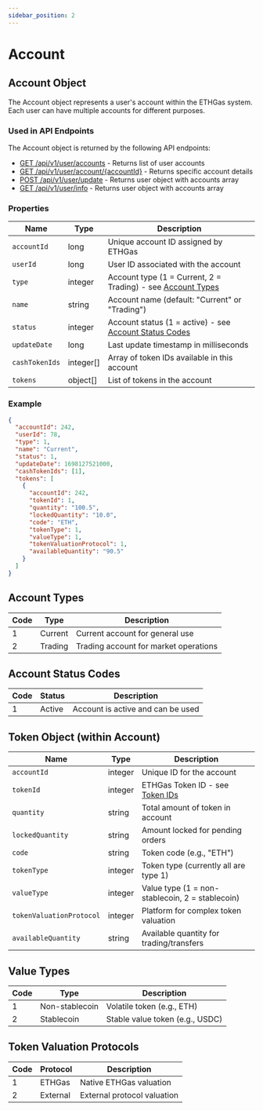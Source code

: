 ```yaml
---
sidebar_position: 2
---
```


# Account

## Account Object

The Account object represents a user's account within the ETHGas system. Each user can have multiple accounts for different purposes.

### Used in API Endpoints

The Account object is returned by the following API endpoints:

- [GET /api/v1/user/accounts](/docs/api/user#get-user-accounts) - Returns list of user accounts
- [GET /api/v1/user/account/\{accountId\}](/docs/api/user#get-account-by-id) - Returns specific account details
- [POST /api/v1/user/update](/docs/api/user#update-user-information) - Returns user object with accounts array
- [GET /api/v1/user/info](/docs/api/user#get-user-information) - Returns user object with accounts array

### Properties

| Name | Type | Description |
|------|------|-------------|
| `accountId` | long | Unique account ID assigned by ETHGas |
| `userId` | long | User ID associated with the account |
| `type` | integer | Account type (1 = Current, 2 = Trading) - see [Account Types](#account-types) |
| `name` | string | Account name (default: "Current" or "Trading") |
| `status` | integer | Account status (1 = active) - see [Account Status Codes](#account-status-codes) |
| `updateDate` | long | Last update timestamp in milliseconds |
| `cashTokenIds` | integer[] | Array of token IDs available in this account |
| `tokens` | object[] | List of tokens in the account |

### Example

```json
{
  "accountId": 242,
  "userId": 78,
  "type": 1,
  "name": "Current",
  "status": 1,
  "updateDate": 1698127521000,
  "cashTokenIds": [1],
  "tokens": [
    {
      "accountId": 242,
      "tokenId": 1,
      "quantity": "100.5",
      "lockedQuantity": "10.0",
      "code": "ETH",
      "tokenType": 1,
      "valueType": 1,
      "tokenValuationProtocol": 1,
      "availableQuantity": "90.5"
    }
  ]
}
```

## Account Types

| Code | Type | Description |
|------|------|-------------|
| 1 | Current | Current account for general use |
| 2 | Trading | Trading account for market operations |

## Account Status Codes

| Code | Status | Description |
|------|--------|-------------|
| 1 | Active | Account is active and can be used |

## Token Object (within Account)

| Name | Type | Description |
|------|------|-------------|
| `accountId` | integer | Unique ID for the account |
| `tokenId` | integer | ETHGas Token ID - see [Token IDs](/docs/reference/lookup-tables#token-ids) |
| `quantity` | string | Total amount of token in account |
| `lockedQuantity` | string | Amount locked for pending orders |
| `code` | string | Token code (e.g., "ETH") |
| `tokenType` | integer | Token type (currently all are type 1) |
| `valueType` | integer | Value type (1 = non-stablecoin, 2 = stablecoin) |
| `tokenValuationProtocol` | integer | Platform for complex token valuation |
| `availableQuantity` | string | Available quantity for trading/transfers |

## Value Types

| Code | Type | Description |
|------|------|-------------|
| 1 | Non-stablecoin | Volatile token (e.g., ETH) |
| 2 | Stablecoin | Stable value token (e.g., USDC) |

## Token Valuation Protocols

| Code | Protocol | Description |
|------|----------|-------------|
| 1 | ETHGas | Native ETHGas valuation |
| 2 | External | External protocol valuation |
